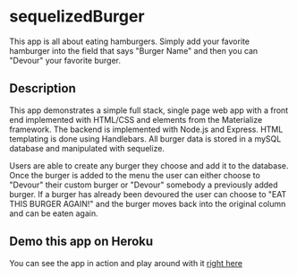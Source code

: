 # sequelizedBurger
This app is all about eating hamburgers. Simply add your favorite hamburger into the field that says "Burger Name" and then you can "Devour" your favorite burger.

## Description
This app demonstrates a simple full stack, single page web app with a front end implemented with HTML/CSS and elements from the Materialize framework. The backend is implemented with Node.js and Express. HTML templating is done using Handlebars. All burger data is stored in a mySQL database and manipulated with sequelize. 

Users are able to create any burger they choose and add it to the database. Once the burger is added to the menu the user can either choose to "Devour" their custom burger or "Devour" somebody a previously added burger. If a burger has already been devoured the user can choose to "EAT THIS BURGER AGAIN!" and the burger moves back into the original column and can be eaten again. 

## Demo this app on Heroku
You can see the app in action and play around with it [right here](https://groovy-chuck.herokuapp.com/)